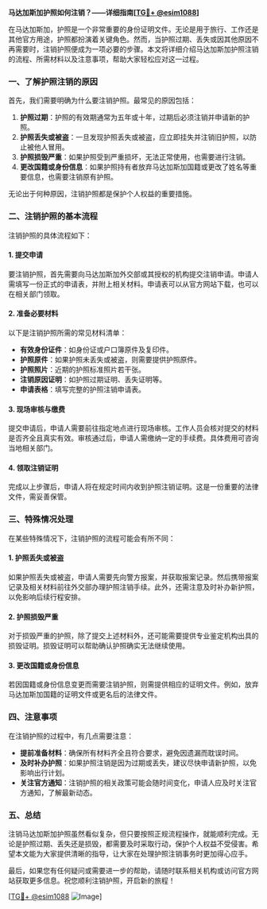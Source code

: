 **马达加斯加护照如何注销？——详细指南[[TG💪+ @esim1088](https://t.me/s/esim1088)]**

在马达加斯加，护照是一个非常重要的身份证明文件。无论是用于旅行、工作还是其他官方用途，护照都扮演着关键角色。然而，当护照过期、丢失或因其他原因不再需要时，注销护照便成为一项必要的步骤。本文将详细介绍马达加斯加护照注销的流程、所需材料以及注意事项，帮助大家轻松应对这一过程。

### 一、了解护照注销的原因

首先，我们需要明确为什么要注销护照。最常见的原因包括：

1. **护照过期**：护照的有效期通常为五年或十年，过期后必须注销并申请新的护照。
2. **护照丢失或被盗**：一旦发现护照丢失或被盗，应立即挂失并注销旧护照，以防止被他人冒用。
3. **护照损毁严重**：如果护照受到严重损坏，无法正常使用，也需要进行注销。
4. **更改国籍或身份信息**：如果护照持有者放弃马达加斯加国籍或更改了姓名等重要信息，也需要注销原有护照。

无论出于何种原因，注销护照都是保护个人权益的重要措施。

### 二、注销护照的基本流程

注销护照的具体流程如下：

#### 1. 提交申请

要注销护照，首先需要向马达加斯加外交部或其授权的机构提交注销申请。申请人需填写一份正式的申请表，并附上相关材料。申请表可以从官方网站下载，也可以在相关部门领取。

#### 2. 准备必要材料

以下是注销护照所需的常见材料清单：

- **有效身份证件**：如身份证或户口簿原件及复印件。
- **护照原件**：如果护照未丢失或被盗，则需要提供护照原件。
- **护照照片**：近期的护照标准照片若干张。
- **注销原因证明**：如护照过期证明、丢失证明等。
- **申请表格**：填写完整的护照注销申请表。

#### 3. 现场审核与缴费

提交申请后，申请人需要前往指定地点进行现场审核。工作人员会核对提交的材料是否齐全且真实有效。审核通过后，申请人需缴纳一定的手续费。具体费用可咨询当地相关部门。

#### 4. 领取注销证明

完成以上步骤后，申请人将在规定时间内收到护照注销证明。这是一份重要的法律文件，需妥善保管。

### 三、特殊情况处理

在某些特殊情况下，注销护照的流程可能会有所不同：

#### 1. 护照丢失或被盗

如果护照丢失或被盗，申请人需要先向警方报案，并获取报案记录。然后携带报案记录及相关材料前往外交部办理护照注销手续。此外，还需注意及时补办新护照，以免影响后续行程安排。

#### 2. 护照损毁严重

对于损毁严重的护照，除了提交上述材料外，还可能需要提供专业鉴定机构出具的损毁证明。损毁证明可以帮助确认护照确实无法继续使用。

#### 3. 更改国籍或身份信息

若因国籍或身份信息变更而需要注销护照，则需提供相应的证明文件。例如，放弃马达加斯加国籍的证明文件或更名后的法律文件。

### 四、注意事项

在注销护照的过程中，有几点需要注意：

- **提前准备材料**：确保所有材料齐全且符合要求，避免因遗漏而耽误时间。
- **及时补办护照**：如果护照注销是因为过期或丢失，建议尽快申请新护照，以免影响出行计划。
- **关注官方通知**：注销护照的相关政策可能会随时间变化，申请人应及时关注官方通知，了解最新动态。

### 五、总结

注销马达加斯加护照虽然看似复杂，但只要按照正规流程操作，就能顺利完成。无论是护照过期、丢失还是损毁，都需要及时采取行动，保护个人权益不受侵害。希望本文能为大家提供清晰的指导，让大家在处理护照注销事务时更加得心应手。

最后，如果您有任何疑问或需要进一步的帮助，请随时联系相关机构或访问官方网站获取更多信息。祝您顺利注销护照，开启新的旅程！

[[TG💪+ @esim1088](https://t.me/s/esim1088) ![Image](https://i.postimg.cc/4NQfJmqS/Snipaste-2025-05-13-00-14-12.png)]